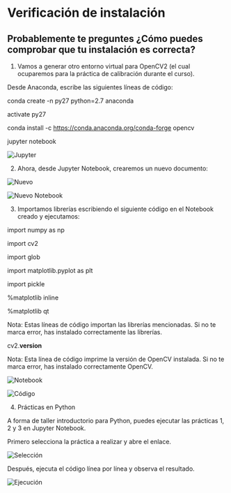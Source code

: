 # Verificación de instalación

## Probablemente te preguntes ¿Cómo puedes comprobar que tu instalación es correcta? 

1. Vamos a generar otro entorno virtual para OpenCV2 (el cual ocuparemos para la práctica de calibración durante el curso). 

Desde Anaconda, escribe las siguientes líneas de código:


conda create -n py27 python=2.7 anaconda

activate py27

conda install -c https://conda.anaconda.org/conda-forge opencv

jupyter notebook


![Jupyter](https://github.com/SandraFB/CursoPDI-CICATA2018/blob/master/PruebaInstalacion/imagen5.jpg)



2. Ahora, desde Jupyter Notebook, crearemos un nuevo documento:


![Nuevo](https://github.com/SandraFB/CursoPDI-CICATA2018/blob/master/PruebaInstalacion/imagen3.jpg)


![Nuevo Notebook](https://github.com/SandraFB/CursoPDI-CICATA2018/blob/master/PruebaInstalacion/imagen6.jpg)


3. Importamos librerías escribiendo el siguiente código en el Notebook creado y ejecutamos:

import numpy as np

import cv2

import glob

import matplotlib.pyplot as plt

import pickle

%matplotlib inline

%matplotlib qt

Nota: Estas líneas de código importan las librerías mencionadas. Si no te marca error, has instalado correctamente las librerías.

cv2.__version__ 

Nota: Esta línea de código imprime la versión de OpenCV instalada. Si no te marca error, has instalado correctamente OpenCV.


![Notebook](https://github.com/SandraFB/CursoPDI-CICATA2018/blob/master/PruebaInstalacion/imagen7.jpg)


![Código](https://github.com/SandraFB/CursoPDI-CICATA2018/blob/master/PruebaInstalacion/imagen8.jpg)


4. Prácticas en Python

A forma de taller introductorio para Python, puedes ejecutar las prácticas 1, 2 y 3 en Jupyter Notebook.

Primero selecciona la práctica a realizar y abre el enlace.


![Selección](https://github.com/SandraFB/CursoPDI-CICATA2018/blob/master/PruebaInstalacion/imagen9.jpg)


Después, ejecuta el código línea por línea y observa el resultado.


![Ejecución](https://github.com/SandraFB/CursoPDI-CICATA2018/blob/master/PruebaInstalacion/imagen10.jpg)



